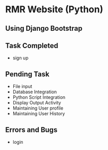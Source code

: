 # RMR Website (Python)

## Using Django Bootstrap

## Task Completed
* sign up

## Pending Task
* File input
* Database Integration
* Python Script Integration
* Display Output Activity
* Maintaining User profile 
* Maintaining User History

## Errors and Bugs
* login 

